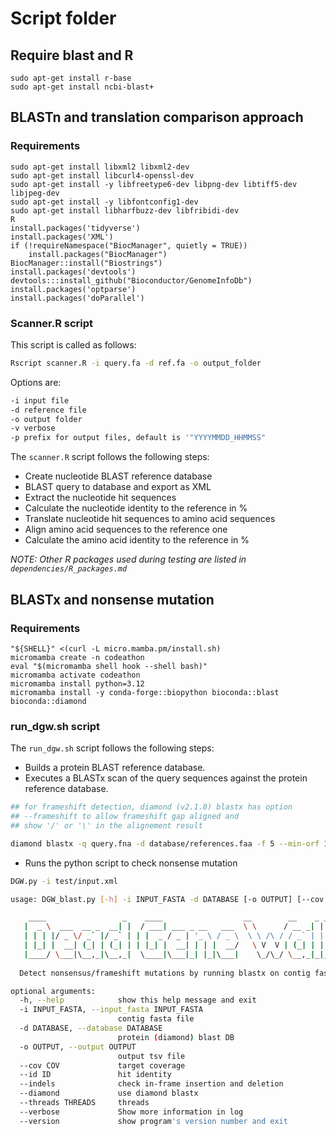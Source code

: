 # Script folder

## Require blast and R

```
sudo apt-get install r-base
sudo apt-get install ncbi-blast+
```

## BLASTn and translation comparison approach

### Requirements

```
sudo apt-get install libxml2 libxml2-dev
sudo apt-get install libcurl4-openssl-dev
sudo apt-get install -y libfreetype6-dev libpng-dev libtiff5-dev libjpeg-dev
sudo apt-get install -y libfontconfig1-dev
sudo apt-get install libharfbuzz-dev libfribidi-dev
R
install.packages('tidyverse')
install.packages('XML')
if (!requireNamespace("BiocManager", quietly = TRUE))
    install.packages("BiocManager")
BiocManager::install("Biostrings")
install.packages('devtools')
devtools:::install_github("Bioconductor/GenomeInfoDb")
install.packages('optparse')
install.packages('doParallel')

```

### Scanner.R script

This script is called as follows:

```bash
Rscript scanner.R -i query.fa -d ref.fa -o output_folder
```
Options are:
```bash
-i input file
-d reference file
-o output folder
-v verbose
-p prefix for output files, default is '"YYYYMMDD_HHMMSS"
```

The `scanner.R` script follows the following steps:
- Create nucleotide BLAST reference database
- BLAST query to database and export as XML
- Extract the nucleotide hit sequences
- Calculate the nucleotide identity to the reference in %
- Translate nucleotide hit sequences to amino acid sequences
- Align amino acid sequences to the reference one
- Calculate the amino acid identity to the reference in %

*NOTE: Other R packages used during testing are listed in `dependencies/R_packages.md`*

## BLASTx and nonsense mutation 

### Requirements

```
"${SHELL}" <(curl -L micro.mamba.pm/install.sh)
micromamba create -n codeathon
eval "$(micromamba shell hook --shell bash)"
micromamba activate codeathon
micromamba install python=3.12
micromamba install -y conda-forge::biopython bioconda::blast bioconda::diamond
```

### run_dgw.sh script

The `run_dgw.sh` script follows the following steps:
- Builds a protein BLAST reference database. 
- Executes a BLASTx scan of the query sequences against the protein reference database.

```bash
## for frameshift detection, diamond (v2.1.8) blastx has option 
## --frameshift to allow frameshift gap aligned and 
## show '/' or '\' in the alignement result

diamond blastx -q query.fna -d database/references.faa -f 5 --min-orf 1 --frameshift 15  -o results.xml
```

- Runs the python script to check nonsense mutation 

```bash
DGW.py -i test/input.xml 
```

```bash
usage: DGW_blast.py [-h] -i INPUT_FASTA -d DATABASE [-o OUTPUT] [--cov COV] [--id ID] [--indels] [--diamond] [--threads THREADS] [--verbose] [--version]

    ____                 _    ____                  __        __    _ _    _             
   |  _ \  ___  __ _  __| |  / ___| ___ _ __   ___  \ \      / __ _| | | _(_)_ __   __ _ 
   | | | |/ _ \/ _` |/ _` | | |  _ / _ | '_ \ / _ \  \ \ /\ / / _` | | |/ | | '_ \ / _` |
   | |_| |  __| (_| | (_| | | |_| |  __| | | |  __/   \ V  V | (_| | |   <| | | | | (_| |
   |____/ \___|\__,_|\__,_|  \____|\___|_| |_|\___|    \_/\_/ \__,_|_|_|\_|_|_| |_|\__, |
                                                                                   |___/                                                                                                                                                                                                                                                                                                                                                                                          
  Detect nonsensus/frameshift mutations by running blastx on contig fasta against target protein database

optional arguments:
  -h, --help            show this help message and exit
  -i INPUT_FASTA, --input_fasta INPUT_FASTA
                        contig fasta file
  -d DATABASE, --database DATABASE
                        protein (diamond) blast DB
  -o OUTPUT, --output OUTPUT
                        output tsv file
  --cov COV             target coverage
  --id ID               hit identity
  --indels              check in-frame insertion and deletion
  --diamond             use diamond blastx
  --threads THREADS     threads
  --verbose             Show more information in log
  --version             show program's version number and exit
```

